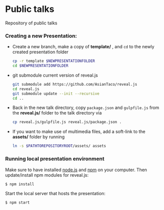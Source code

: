# Public talks

Repository of public talks

### Creating a new Presentation:

- Create a new branch, make a copy of **template/** , and `cd` to the newly created presentation folder
  ```bash
  cp -r template $NEWPRESENTATIONFOLDER
  cd $NEWPRESENTATIONFOLDER
  ```
- git submodule current version of reveal.js
  ```bash
  git submodule add https://github.com/AsianTaco/reveal.js
  cd reveal.js
  git submodule update --init --recursive
  cd ..
  ```
- Back in the new talk directory, copy `package.json` and `gulpfile.js` from the **reveal.js/** folder to the talk
  directory via
  ```bash
  cp reveal.js/gulpfile.js reveal.js/package.json .
  ```
- If you want to make use of multimedia files, add a soft-link to the **assets/** folder by running
  ```bash
  ln -s $PATHTOREPOSITORYROOT/assets/ assets
  ```

### Running local presentation environment

Make sure to have installed [node.js](https://nodejs.org/en) and [npm](https://www.npmjs.com/) on your computer.
Then update/install npm modules for reveal.js:

```bash
$ npm install
```

Start the local server that hosts the presentation:

```bash
$ npm start
```

